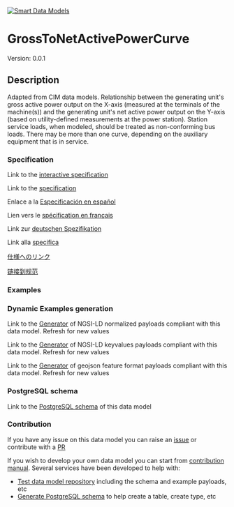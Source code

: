 [![Smart Data Models](https://smartdatamodels.org/wp-content/uploads/2022/01/SmartDataModels_logo.png "Logo")](https://smartdatamodels.org)
# GrossToNetActivePowerCurve
Version: 0.0.1

## Description 

Adapted from CIM data models. Relationship between the generating unit's gross active power output on the X-axis (measured at the terminals of the machine(s)) and the generating unit's net active power output on the Y-axis (based on utility-defined measurements at the power station). Station service loads, when modeled, should be treated as non-conforming bus loads. There may be more than one curve, depending on the auxiliary equipment that is in service.
### Specification

Link to the [interactive specification](https://swagger.lab.fiware.org/?url=https://smart-data-models.github.io/dataModel.EnergyCIM/GrossToNetActivePowerCurve/swagger.yaml)

Link to the [specification](https://github.com/smart-data-models/dataModel.EnergyCIM/blob/master/GrossToNetActivePowerCurve/doc/spec.md)

Enlace a la [Especificación en español](https://github.com/smart-data-models/dataModel.EnergyCIM/blob/master/GrossToNetActivePowerCurve/doc/spec_ES.md)

Lien vers le [spécification en français](https://github.com/smart-data-models/dataModel.EnergyCIM/blob/master/GrossToNetActivePowerCurve/doc/spec_FR.md)

Link zur [deutschen Spezifikation](https://github.com/smart-data-models/dataModel.EnergyCIM/blob/master/GrossToNetActivePowerCurve/doc/spec_DE.md)

Link alla [specifica](https://github.com/smart-data-models/dataModel.EnergyCIM/blob/master/GrossToNetActivePowerCurve/doc/spec_IT.md)

[仕様へのリンク](https://github.com/smart-data-models/dataModel.EnergyCIM/blob/master/GrossToNetActivePowerCurve/doc/spec_JA.md)

[链接到规范](https://github.com/smart-data-models/dataModel.EnergyCIM/blob/master/GrossToNetActivePowerCurve/doc/spec_ZH.md)
### Examples
### Dynamic Examples generation

Link to the [Generator](https://smartdatamodels.org/extra/ngsi-ld_generator.php?schemaUrl=https://raw.githubusercontent.com/smart-data-models/dataModel.EnergyCIM/master/GrossToNetActivePowerCurve/schema.json&email=info@smartdatamodels.org) of NGSI-LD normalized payloads compliant with this data model. Refresh for new values

Link to the [Generator](https://smartdatamodels.org/extra/ngsi-ld_generator_keyvalues.php?schemaUrl=https://raw.githubusercontent.com/smart-data-models/dataModel.EnergyCIM/master/GrossToNetActivePowerCurve/schema.json&email=info@smartdatamodels.org) of NGSI-LD keyvalues payloads compliant with this data model. Refresh for new values

Link to the [Generator](https://smartdatamodels.org/extra/geojson_features_generator.php?schemaUrl=https://raw.githubusercontent.com/smart-data-models/dataModel.EnergyCIM/master/GrossToNetActivePowerCurve/schema.json&email=info@smartdatamodels.org) of geojson feature format payloads compliant with this data model. Refresh for new values
### PostgreSQL schema

Link to the [PostgreSQL schema](https://smart-data-models.github.io/dataModel.EnergyCIM/GrossToNetActivePowerCurve/schema.sql) of this data model
### Contribution

 If you have any issue on this data model you can raise an [issue](https://github.com/smart-data-models/dataModel.EnergyCIM/issues)  or contribute with a [PR](https://github.com/smart-data-models/dataModel.EnergyCIM/pulls)

 If you wish to develop your own data model you can start from [contribution manual](https://bit.ly/contribution_manual). Several services have been developed to help with: 
 - [Test data model repository](https://smartdatamodels.org/index.php/data-models-contribution-api/) including the schema and example payloads, etc
 - [Generate PostgreSQL schema](https://smartdatamodels.org/index.php/sql-service/) to help create a table, create type, etc